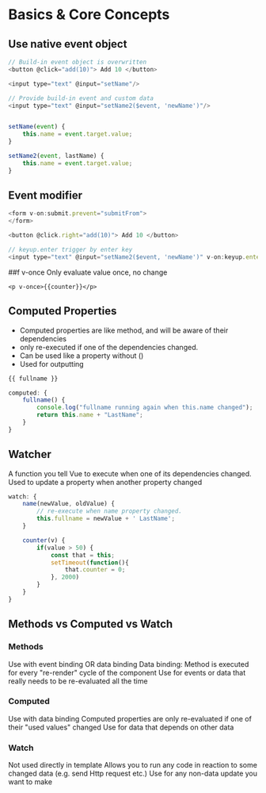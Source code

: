 # Basics & Core Concepts


## Use native event object
```js
// Build-in event object is overwritten
<button @click="add(10)"> Add 10 </button>   

<input type="text" @input="setName"/>

// Provide build-in event and custom data
<input type="text" @input="setName2($event, 'newName')"/>


setName(event) {
    this.name = event.target.value;
}

setName2(event, lastName) {
    this.name = event.target.value;
}
```

## Event modifier
```js
<form v-on:submit.prevent="submitFrom"> 
</form>

<button @click.right="add(10)"> Add 10 </button>   

// keyup.enter trigger by enter key 
<input type="text" @input="setName2($event, 'newName')" v-on:keyup.enter="doSomething"/>
```

##f v-once
Only evaluate value once, no change
```
<p v-once>{{counter}}</p>
```

## Computed Properties
- Computed properties are like method, and will be aware of their dependencies
- only re-executed if one of the dependencies changed. 
- Can be used like a property without ()
- Used for outputting 

```js
{{ fullname }}

computed: {
    fullname() {
        console.log("fullname running again when this.name changed");
        return this.name + "LastName";
    }
}

```

## Watcher
A function you tell Vue to execute when one of its dependencies changed.
Used to update a property when another property changed
```js
watch: {
    name(newValue, oldValue) {
        // re-execute when name property changed.
        this.fullname = newValue + ' LastName'; 
    }

    counter(v) {
        if(value > 50) {
            const that = this;
            setTimeout(function(){
                that.counter = 0;
            }, 2000)
        }
    }
}
```
## Methods vs Computed vs Watch

### Methods
Use with event binding OR data binding
Data binding: Method is executed for every "re-render" cycle of the component
Use for events or data that really needs to be re-evaluated all the time

### Computed
Use with data binding 
Computed properties are only re-evaluated if one of their "used values" changed
Use for data that depends on other data

### Watch
Not used directly in template
Allows you to run any code in reaction to some changed data (e.g. send Http request etc.)
Use for any non-data update you want to make

